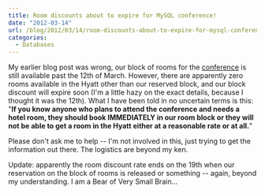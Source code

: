 ```yaml
---
title: Room discounts about to expire for MySQL conference!
date: "2012-03-14"
url: /blog/2012/03/14/room-discounts-about-to-expire-for-mysql-conference/
categories:
  - Databases
---
```

My earlier blog post was wrong, our block of rooms for the [conference](http://www.percona.com/live/mysql-conference-2012/) is still available past the 12th of March. However, there are apparently zero rooms available in the Hyatt other than our reserved block, and our block discount will expire soon (I'm a little hazy on the exact details, because I thought it was the 12th). What I have been told in no uncertain terms is this: "**If you know anyone who plans to attend the conference and needs a hotel room, they should book IMMEDIATELY in our room block or they will not be able to get a room in the Hyatt either at a reasonable rate or at all.**"

Please don't ask me to help -- I'm not involved in this, just trying to get the information out there. The logistics are beyond my ken.

Update: apparently the room discount rate ends on the 19th when our reservation on the block of rooms is released or something -- again, beyond my understanding. I am a Bear of Very Small Brain...


